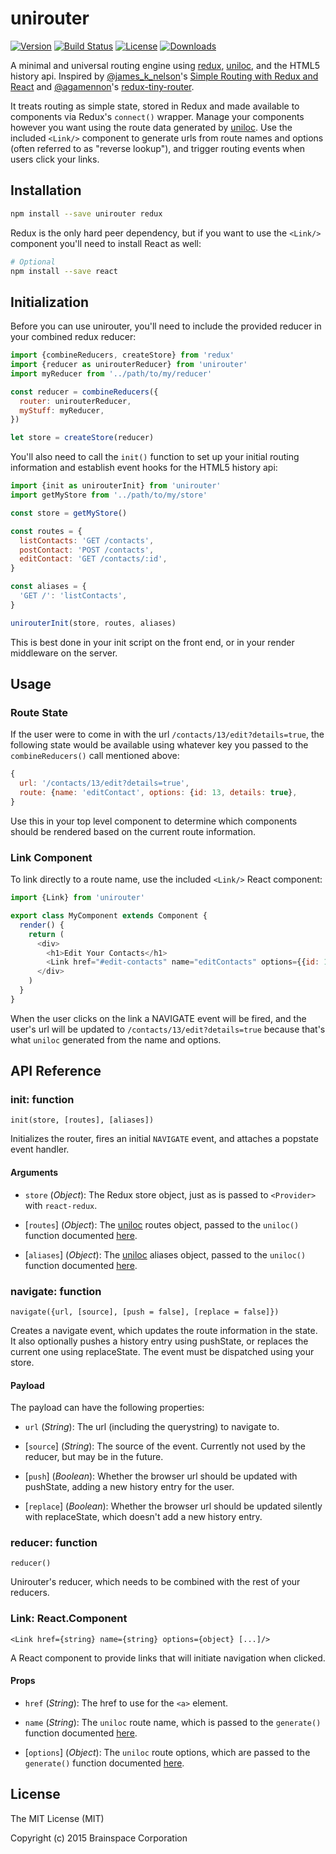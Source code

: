 # unirouter

[![Version][version-svg]][package-url]
[![Build Status][travis-svg]][travis-url]
[![License][license-image]][license-url]
[![Downloads][downloads-image]][downloads-url]

A minimal and universal routing engine using [redux][redux],
[uniloc][uniloc], and the HTML5 history api. Inspired by
[@james_k_nelson][james-k-nelson]'s
[Simple Routing with Redux and React][redux-routing] and
[@agamennon][guilherme]'s [redux-tiny-router][redux-tiny-router].

It treats routing as simple state, stored in Redux and made available to
components via Redux's `connect()` wrapper. Manage your components however you
want using the route data generated by [uniloc][uniloc]. Use the included
`<Link/>` component to generate urls from route names and options (often
referred to as "reverse lookup"), and trigger routing events when users click
your links.

## Installation

```sh
npm install --save unirouter redux
```

Redux is the only hard peer dependency, but if you want to use the `<Link/>`
component you'll need to install React as well:

```sh
# Optional
npm install --save react
```

## Initialization

Before you can use unirouter, you'll need to include the provided reducer in
your combined redux reducer:

```js
import {combineReducers, createStore} from 'redux'
import {reducer as unirouterReducer} from 'unirouter'
import myReducer from '../path/to/my/reducer'

const reducer = combineReducers({
  router: unirouterReducer,
  myStuff: myReducer,
})

let store = createStore(reducer)
```

You'll also need to call the `init()` function to set up your initial routing
information and establish event hooks for the HTML5 history api:

```js
import {init as unirouterInit} from 'unirouter'
import getMyStore from '../path/to/my/store'

const store = getMyStore()

const routes = {
  listContacts: 'GET /contacts',
  postContact: 'POST /contacts',
  editContact: 'GET /contacts/:id',
}

const aliases = {
  'GET /': 'listContacts',
}

unirouterInit(store, routes, aliases)
```

This is best done in your init script on the front end, or in your render
middleware on the server.

## Usage

### Route State

If the user were to come in with the url `/contacts/13/edit?details=true`, the
following state would be available using whatever key you passed to the
`combineReducers()` call mentioned above:

```js
{
  url: '/contacts/13/edit?details=true',
  route: {name: 'editContact', options: {id: 13, details: true},
}
```

Use this in your top level component to determine which components should be
rendered based on the current route information.

### Link Component

To link directly to a route name, use the included `<Link/>` React component:

```js
import {Link} from 'unirouter'

export class MyComponent extends Component {
  render() {
    return (
      <div>
        <h1>Edit Your Contacts</h1>
        <Link href="#edit-contacts" name="editContacts" options={{id: 13, details: true}}/>
      </div>
    )
  }
}
```

When the user clicks on the link a NAVIGATE event will be fired, and the user's
url will be updated to `/contacts/13/edit?details=true` because that's what
`uniloc` generated from the name and options.

## API Reference

### init: function

`init(store, [routes], [aliases])`

Initializes the router, fires an initial `NAVIGATE` event, and attaches a
popstate event handler.

#### Arguments

* `store` \(*Object*): The Redux store object, just as is passed to `<Provider>`
  with `react-redux`.

* [`routes`] \(*Object*): The [uniloc][uniloc] routes object, passed to the
  `uniloc()` function documented [here][uniloc-api].

* [`aliases`] \(*Object*): The [uniloc][uniloc] aliases object, passed to the
  `uniloc()` function documented [here][uniloc-api].

### navigate: function

`navigate({url, [source], [push = false], [replace = false]})`

Creates a navigate event, which updates the route information in the state. It
also optionally pushes a history entry using pushState, or replaces the current
one using replaceState. The event must be dispatched using your store.

#### Payload

The payload can have the following properties:

* `url` \(*String*): The url (including the querystring) to navigate to.

* [`source`] \(*String*): The source of the event. Currently not used by the
  reducer, but may be in the future.

* [`push`] \(*Boolean*): Whether the browser url should be updated with
  pushState, adding a new history entry for the user.

* [`replace`] \(*Boolean*): Whether the browser url should be updated silently
  with replaceState, which doesn't add a new history entry.

### reducer: function

`reducer()`

Unirouter's reducer, which needs to be combined with the rest of your reducers.

### Link: React.Component

`<Link href={string} name={string} options={object} [...]/>`

A React component to provide links that will initiate navigation when clicked.

#### Props

* `href` \(*String*): The href to use for the `<a>` element.

* `name` \(*String*): The `uniloc` route name, which is passed to the
  `generate()` function documented [here][uniloc-api].

* [`options`] \(*Object*): The `uniloc` route options, which are passed to the
  `generate()` function documented [here][uniloc-api].

## License

The MIT License (MIT)

Copyright (c) 2015 Brainspace Corporation

[downloads-image]: https://img.shields.io/npm/dm/unirouter.svg?style=flat-square
[downloads-url]: http://npm-stat.com/charts.html?package=unirouter
[guilherme]: https://github.com/Agamennon
[james-k-nelson]: https://twitter.com/james_k_nelson
[license-image]: http://img.shields.io/badge/license-MIT-green.svg?style=flat-square
[license-url]: LICENSE
[package-url]: https://npmjs.org/package/unirouter
[redux-routing]: http://jamesknelson.com/simple-routing-redux-react/
[redux-tiny-router]: https://github.com/Agamennon/redux-tiny-router
[redux]: https://github.com/rackt/redux
[travis-svg]: https://img.shields.io/travis/bkonkle/unirouter/master.svg?style=flat-square
[travis-url]: https://travis-ci.org/bkonkle/unirouter
[uniloc]: http://unicornstandard.com/packages/uniloc.html
[uniloc-api]: https://github.com/unicorn-standard/uniloc#api
[version-svg]: https://img.shields.io/npm/v/unirouter.svg?style=flat-square

